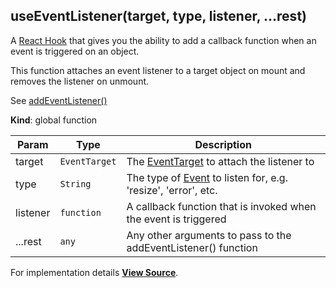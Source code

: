 <a name="useEventListener" id="useEventListener"></a>

## useEventListener(target, type, listener, ...rest)

A [React Hook](https://reactjs.org/docs/hooks-intro.html) that gives
you the ability to add a callback function when an event is triggered on
an object.

This function attaches an event listener to a target object on mount
and removes the listener on unmount.

See [addEventListener()](https://developer.mozilla.org/en-US/docs/Web/API/EventTarget/addEventListener)

**Kind**: global function  

| Param | Type | Description |
| --- | --- | --- |
| target | `EventTarget` | The [EventTarget](https://developer.mozilla.org/en-US/docs/Web/API/EventTarget) to attach the listener to |
| type | `String` | The type of [Event](https://developer.mozilla.org/en-US/docs/Web/Events) to listen for, e.g. 'resize', 'error', etc. |
| listener | `function` | A callback function that is invoked when the event is triggered |
| ...rest | `any` | Any other arguments to pass to the addEventListener() function |



For implementation details [**View Source**](https://github.com/magento/pwa-studio/blob/develop/packages/peregrine/lib/hooks/useEventListener.js).